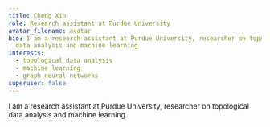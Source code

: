 ```yaml
---
title: Cheng Xin
role: Research assistant at Purdue University
avatar_filename: avatar
bio: I am a research assistant at Purdue University, researcher on topological
  data analysis and machine learning
interests:
  - topological data analysis
  - machine learning
  - graph neural networks
superuser: false
---
```

I am a research assistant at Purdue University, researcher on topological data analysis and machine learning